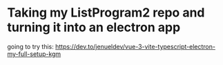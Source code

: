 # Taking my ListProgram2 repo and turning it into an electron app

going to try this: https://dev.to/jenueldev/vue-3-vite-typescript-electron-my-full-setup-kgm